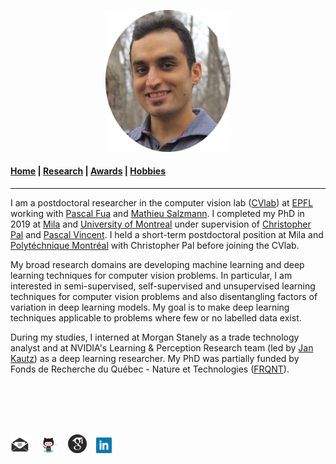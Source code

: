 <p align="center">
  <img src="Images/profile.jpg" width="200"/>
</p>

#### [Home](index.md) | [Research](research.md) | [Awards](awards.md) | [Hobbies](hobbies.md)

-----------------------------

I am a postdoctoral researcher in the computer vision lab ([CVlab](https://www.epfl.ch/labs/cvlab/)) at [EPFL](https://www.epfl.ch/en/) working with [Pascal Fua](https://people.epfl.ch/pascal.fua/bio?lang=en) and [Mathieu Salzmann](https://people.epfl.ch/mathieu.salzmann). 
I completed my PhD in 2019 at [Mila](https://mila.quebec/en/) and [University of Montreal](http://www.umontreal.ca/en/) under supervision of [Christopher Pal](https://scholar.google.ca/citations?user=1ScWJOoAAAAJ&hl=en) and [Pascal Vincent](https://scholar.google.com/citations?user=WBCKQMsAAAAJ). I held a short-term postdoctoral position at Mila and [Polytéchnique Montréal](https://www.polymtl.ca/en) with Christopher Pal before joining the CVlab.    

My broad research domains are developing machine learning and deep learning techniques for computer vision problems. In particular, I am interested in semi-supervised, self-supervised and unsupervised learning techniques for computer vision problems and also disentangling factors of variation in deep learning models. My goal is to make deep learning techniques applicable to problems where few or no labelled data exist.

During my studies, I interned at Morgan Stanely as a trade technology analyst and at NVIDIA's Learning & Perception Research team (led by [Jan Kautz](https://research.nvidia.com/person/jan-kautz)) as a deep learning researcher. My PhD was partially funded by Fonds de Recherche du Québec - Nature et Technologies ([FRQNT](http://www.frqnt.gouv.qc.ca/en/le-frqnt)).

<br/>
<br/>
<br/>
<br/>

<a href="mailto:honaris@iro.umontreal.ca"><img src="Images/social/email_bw.png" width="30"></a> &nbsp;&nbsp;
[<img src="Images/social/github_cat.png" width="30">](https://github.com/SinaHonari) &nbsp;&nbsp;
[<img src="Images/social/gscholar.png" width="30">](https://scholar.google.com/citations?user=8uou2n4AAAAJ&hl=en) &nbsp;&nbsp;
[<img src="Images/social/linkedin.png" width="25">](https://www.linkedin.com/in/sinahonari)

